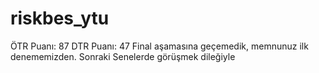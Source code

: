 # riskbes_ytu
ÖTR Puanı: 87
DTR Puanı: 47
Final aşamasına geçemedik, memnunuz ilk denememizden.
Sonraki Senelerde görüşmek dileğiyle
